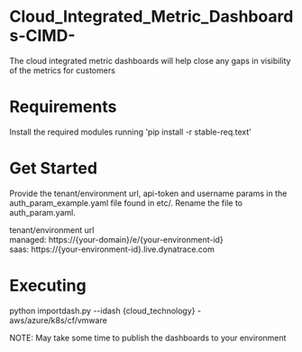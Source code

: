 # Cloud_Integrated_Metric_Dashboards-CIMD-
The cloud integrated metric dashboards will help close any gaps in visibility of the metrics for customers

# Requirements
Install the required modules running 'pip install -r stable-req.text'

# Get Started
Provide the tenant/environment url, api-token and username params in the auth_param_example.yaml file found in etc/. Rename the file to auth_param.yaml.

tenant/environment url  
managed: https://{your-domain}/e/{your-environment-id}  
saas:  https://{your-environment-id}.live.dynatrace.com

# Executing
python importdash.py --idash {cloud_technology} - aws/azure/k8s/cf/vmware

NOTE: May take some time to publish the dashboards to your environment
